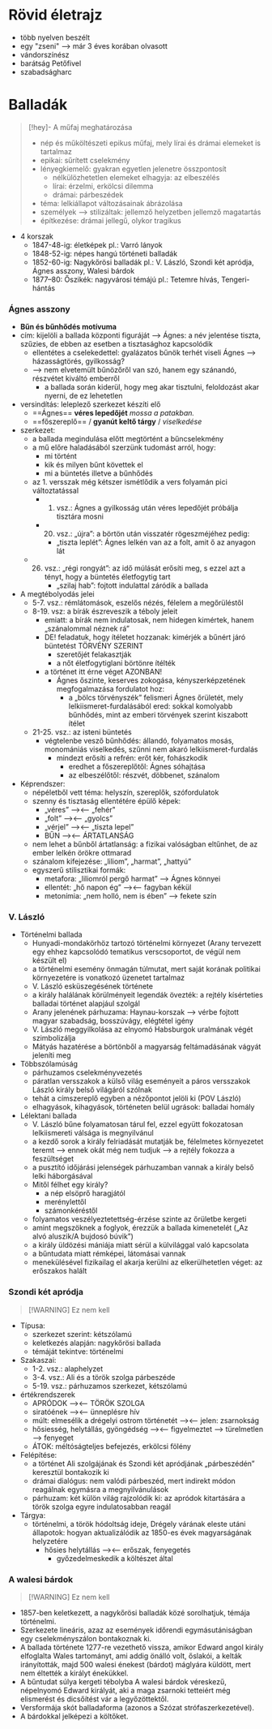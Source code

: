 # Rövid életrajz

- több nyelven beszélt
- egy "zseni" —> már 3 éves korában olvasott
- vándorszínész
- barátság Petőfivel
- szabadságharc
# Balladák

> [!hey]- A műfaj meghatározása
> - nép és műköltészeti epikus műfaj, mely lírai és drámai elemeket is tartalmaz
> - epikai: sűrített cselekmény
> - lényegkiemelő: gyakran egyetlen jelenetre összpontosít
> 	- nélkülözhetetlen elemeket elhagyja: az elbeszélés
> 	- lírai: érzelmi, erkölcsi dilemma
> 	- drámai: párbeszédek
> - téma: lelkiállapot változásainak ábrázolása
> - személyek —> stilizáltak: jellemző helyzetben jellemző magatartás
> - építkezése: drámai jellegű, olykor tragikus

- 4 korszak
	- 1847-48-ig: életképek pl.: Varró lányok
	- 1848-52-ig: népes hangú történeti balladák
	- 1852-60-ig: Nagykőrösi balladák pl.: V. László, Szondi két apródja, Ágnes asszony, Walesi bárdok
	- 1877–80: Őszikék: nagyvárosi témájú pl.: Tetemre hívás, Tengeri-hántás

### Ágnes asszony

- **Bűn és bűnhődés motívuma**
- cím: kijelöli a ballada központi figuráját —> Ágnes: a név jelentése tiszta, szűzies, de ebben az esetben a tisztasághoz kapcsolódik
	- ellentétes a cselekedettel: gyalázatos bűnök terhét viseli Ágnes —> házasságtörés, gyilkosság?
	- —> nem elvetemült bűnözőről van szó, hanem egy szánandó, részvétet kiváltó emberről
		- a ballada során kiderül, hogy meg akar tisztulni, feloldozást akar nyerni, de ez lehetetlen
- versindítás: leleplező szerkezet készíti elő
	- ==Ágnes== **véres lepedőjét** *mossa a patakban.*
	- ==főszereplő== / **gyanút keltő tárgy** / *viselkedése*
- szerkezet:
	- a ballada megindulása előtt megtörtént a bűncselekmény
	- a mű előre haladásából szerzünk tudomást arról, hogy:
		- mi történt
		- kik és milyen bűnt követtek el
		- mi a büntetés illetve a bűnhődés
	- az 1. versszak még kétszer ismétlődik a vers folyamán pici változtatással
		- 1. vsz.: Ágnes a gyilkosság után véres lepedőjét próbálja tisztára mosni
		- 20. vsz.: „újra”: a börtön után visszatér rögeszméjéhez pedig:
			- „tiszta leplét”: Ágnes lelkén van az a folt, amit ő az anyagon lát
	- 26. vsz.: „régi rongyát”: az idő múlását erősíti meg, s ezzel azt a tényt, hogy a büntetés életfogytig tart
			- „szilaj hab”: fojtott indulattal záródik a ballada
- A megtébolyodás jelei
	- 5-7. vsz.: rémlátomások, eszelős nézés, félelem a megőrüléstől
	- 8-19. vsz: a bírák észreveszik a téboly jeleit
		- emiatt: a bírák nem indulatosak, nem hidegen kimértek, hanem „szánalommal néznek rá”
		- DE! feladatuk, hogy ítéletet hozzanak: kimérjék a bűnért járó büntetést TÖRVÉNY SZERINT
			- szeretőjét felakasztják
			- a nőt életfogytiglani börtönre ítélték
		- a történet itt érne véget AZONBAN!
			- Ágnes őszinte, keserves zokogása, kényszerképzetének megfogalmazása fordulatot hoz:
				- a „bölcs törvényszék” felismeri Ágnes őrületét, mely lelkiismeret-furdalásából ered: sokkal komolyabb bűnhődés, mint az emberi törvények szerint kiszabott ítélet
	- 21-25. vsz.: az isteni büntetés
		- végtelenbe vesző bűnhődés: állandó, folyamatos mosás, monomániás viselkedés, szűnni nem akaró lelkiismeret-furdalás
			- mindezt erősíti a refrén: erőt kér, fohászkodik
				- eredhet a főszereplőtől: Ágnes sóhajtása
				- az elbeszélőtől: részvét, döbbenet, szánalom
- Képrendszer:
	- népéletből vett téma: helyszín, szereplők, szófordulatok
	- szenny és tisztaság ellentétére épülő képek:
		- „véres” —><— „fehér"
		- „folt” —><— „gyolcs”
		- „vérjel” —><— „tiszta lepel”
		- BŰN —><— ÁRTATLANSÁG
	- nem lehet a bűnből ártatlanság: a fizikai valóságban eltűnhet, de az ember lelkén örökre ottmarad
	- szánalom kifejezése: „liliom”, „harmat”, „hattyú”
	- egyszerű stilisztikai formák:
		- metafora: „liliomról pergő harmat” —> Ágnes könnyei
		- ellentét: „hő napon ég” —><— fagyban kékül
		- metonímia: „nem holló, nem is ében”  —> fekete szín
### V. László

- Történelmi ballada
	- Hunyadi-mondakörhöz tartozó történelmi környezet (Arany tervezett egy ehhez kapcsolódó tematikus verscsoportot, de végül nem készült el)
	- a történelmi esemény önmagán túlmutat, mert saját korának politikai környezetére is vonatkozó üzenetet tartalmaz
	- V. László esküszegésének története
	- a király halálának körülményeit legendák övezték: a rejtély kísérteties balladai történet alapjául szolgál
	- Arany jelenének párhuzama: Haynau-korszak —> vérbe fojtott magyar szabadság, bosszúvágy, elégtétel igény
	- V. László meggyilkolása az elnyomó Habsburgok uralmának végét szimbolizálja
	- Mátyás hazatérése a börtönből a magyarság feltámadásának vágyát jeleníti meg
- Többszólamúság
	- párhuzamos cselekményvezetés
	- páratlan versszakok a külső világ eseményeit a páros versszakok László király belső világáról szólnak
	- tehát a címszereplő egyben a nézőpontot jelöli ki (POV László)
	- elhagyások, kihagyások, történeten belül ugrások: balladai homály
- Lélektani ballada
	- V. László bűne folyamatosan tárul fel, ezzel együtt fokozatosan lelkiismereti válsága is megnyilvánul
	- a kezdő sorok a király felriadását mutatják be, félelmetes környezetet teremt —> ennek okát még nem tudjuk —> a rejtély fokozza a feszültséget
	- a pusztító időjárási jelenségek párhuzamban vannak a király belső lelki háborgásával
	- Mitől félhet egy király?
		- a nép elsöprő haragjától
		- merénylettől
		- számonkéréstől
	- folyamatos veszélyeztetettség-érzése szinte az őrületbe kergeti
	- amint megszöknek a foglyok, érezzük a ballada kimenetelét („Az alvó aluszik/A bujdosó búvik”)
	- a király üldözési mániája miatt sérül a külvilággal való kapcsolata
	- a bűntudata miatt rémképei, látomásai vannak
	- menekülésével fizikailag el akarja kerülni az elkerülhetetlen véget: az erőszakos halált

### Szondi két apródja

> [!WARNING] Ez nem kell

- Típusa:
	- szerkezet szerint: kétszólamú
	- keletkezés alapján: nagykőrösi ballada
	- témáját tekintve: történelmi
- Szakaszai:
	- 1-2. vsz.: alaphelyzet
	- 3-4. vsz.: Ali és a török szolga párbeszéde
	- 5-19. vsz.: párhuzamos szerkezet, kétszólamú
- értékrendszerek
	- APRÓDOK —><— TÖRÖK SZOLGA
	- siratóének —><— ünneplésre hív
	- múlt: elmesélik a drégelyi ostrom történetét —><— jelen: zsarnokság
	- hősiesség, helytállás, gyöngédség —><— figyelmeztet —> türelmetlen —> fenyeget
	- ÁTOK: méltóságteljes befejezés, erkölcsi fölény
- Felépítése:
	- a történet Ali szolgájának és Szondi két apródjának „párbeszédén” keresztül bontakozik ki
	- drámai dialógus: nem valódi párbeszéd, mert indirekt módon reagálnak egymásra a megnyilvánulások
	- párhuzam: két külön világ rajzolódik ki: az apródok kitartására a török szolga egyre indulatosabban reagál 
- Tárgya: 
	- történelmi, a török hódoltság ideje, Drégely várának eleste utáni állapotok: hogyan aktualizálódik az 1850-es évek magyarságának helyzetére
		- hősies helytállás —><— erőszak, fenyegetés
			- győzedelmeskedik a költészet által

### A walesi bárdok

> [!WARNING] Ez nem kell

- 1857-ben keletkezett, a nagykőrösi balladák közé sorolhatjuk, témája történelmi.
- Szerkezete lineáris, azaz az események időrendi egymásutániságban egy cselekményszálon bontakoznak ki.
- A ballada története 1277-re vezethető vissza, amikor Edward angol király elfoglalta Wales tartományt, ami addig önálló volt, őslakói, a kelták irányították, majd 500 walesi énekest (bárdot) máglyára küldött, mert nem éltették a királyt énekükkel.
- A bűntudat súlya kergeti tébolyba A walesi bárdok véreskezű, népelnyomó Edward királyát, aki a maga zsarnoki tetteiért még elismerést és dicsőítést vár a legyőzöttektől.
- Versformája skót balladaforma (azonos a Szózat strófaszerkezetével).
- A bárdokkal jelképezi a költőket.